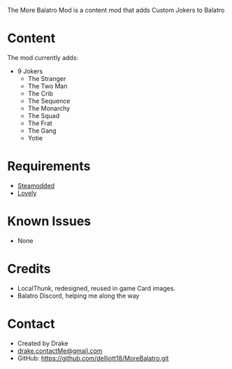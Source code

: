 
The More Balatro Mod is a content mod that adds Custom Jokers to Balatro

# Content

The mod currently adds:
- 9 Jokers
    - The Stranger
    - The Two Man
    - The Crib
    - The Sequence
    - The Monarchy
    - The Squad
    - The Frat
    - The Gang
    - Yotie

# Requirements
- [Steamodded](https://github.com/Steamopollys/Steamodded)
- [Lovely](https://github.com/ethangreen-dev/lovely-injector)

# Known Issues
- None

# Credits
- LocalThunk, redesigned, reused in game Card images.
- Balatro Discord, helping me along the way

# Contact
- Created by Drake
- drake.contactMe@gmail.com
- GitHub: https://github.com/delliott18/MoreBalatro.git
